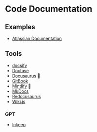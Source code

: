 # Code Documentation

## Examples

- [Atlassian Documentation](https://confluence.atlassian.com)

## Tools

- [docsify](https://docsify.js.org)
- [Doctave](https://doctave.com)
- [Docusaurus](/docusaurus.md) 🌟
- [GitBook](https://gitbook.com)
- [Mintlify](/mintlify.md) 🌟
- [MkDocs](https://mkdocs.org)
- [Redocusaurus](/redocusaurus.md)
- [Wiki.js](/wiki.js.md)

<!--
https://tailwindui-protocol-z48.pages.dev/

https://loops.so/docs/intro

https://tailwindui.com/templates/protocol

https://docs.livekit.io/
https://liveblocks.io/docs
https://develop.sentry.dev | Gatsby
-->

<!--
Golang -> Godoc (revive)
Python -> Docstrings
Java -> JavaDoc
-->

### GPT

- [Inkeep](https://inkeep.com)
